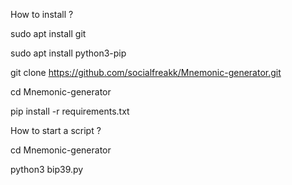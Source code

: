 How to install ?

sudo apt install git

sudo apt install python3-pip

git clone https://github.com/socialfreakk/Mnemonic-generator.git

cd Mnemonic-generator

pip install -r requirements.txt




How to start a script ?

cd Mnemonic-generator

python3 bip39.py
